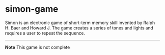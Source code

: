 # simon-game
Simon is an electronic game of short-term memory skill invented by Ralph H. Baer and Howard J. The game creates a series of tones and lights and requires a user to repeat the sequence.
<hr>

**Note**
This game is not complete
